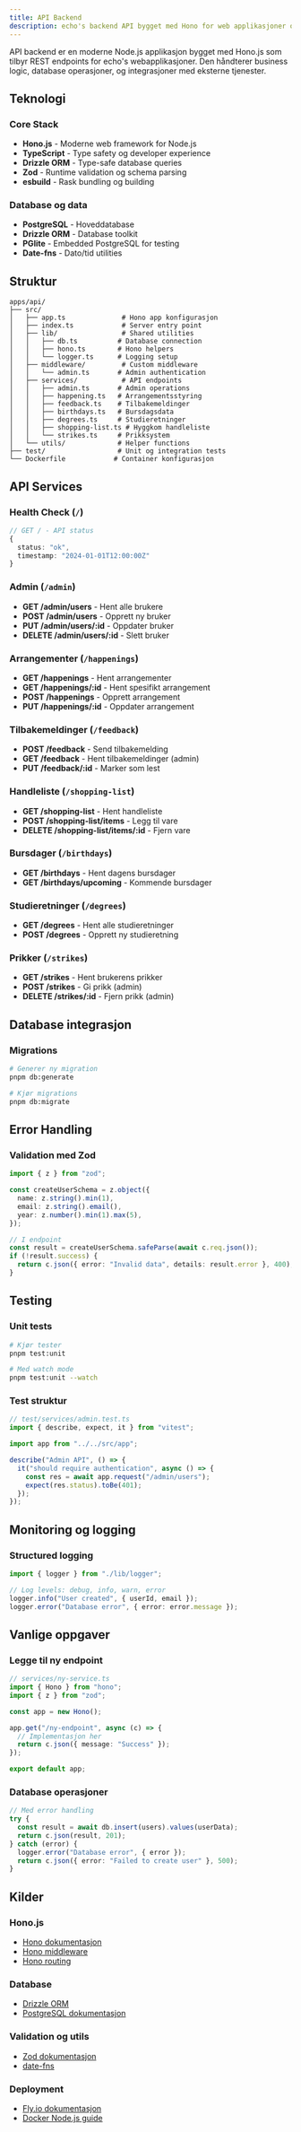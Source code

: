 ```yaml
---
title: API Backend
description: echo's backend API bygget med Hono for web applikasjoner og tjenester.
---
```


API backend er en moderne Node.js applikasjon bygget med Hono.js som tilbyr REST endpoints for echo's webapplikasjoner. Den håndterer business logic, database operasjoner, og integrasjoner med eksterne tjenester.

## Teknologi

### Core Stack

- **Hono.js** - Moderne web framework for Node.js
- **TypeScript** - Type safety og developer experience
- **Drizzle ORM** - Type-safe database queries
- **Zod** - Runtime validation og schema parsing
- **esbuild** - Rask bundling og building

### Database og data

- **PostgreSQL** - Hoveddatabase
- **Drizzle ORM** - Database toolkit
- **PGlite** - Embedded PostgreSQL for testing
- **Date-fns** - Dato/tid utilities

## Struktur

```
apps/api/
├── src/
│   ├── app.ts              # Hono app konfigurasjon
│   ├── index.ts            # Server entry point
│   ├── lib/                # Shared utilities
│   │   ├── db.ts          # Database connection
│   │   ├── hono.ts        # Hono helpers
│   │   └── logger.ts      # Logging setup
│   ├── middleware/         # Custom middleware
│   │   └── admin.ts       # Admin authentication
│   ├── services/           # API endpoints
│   │   ├── admin.ts       # Admin operations
│   │   ├── happening.ts   # Arrangementsstyring
│   │   ├── feedback.ts    # Tilbakemeldinger
│   │   ├── birthdays.ts   # Bursdagsdata
│   │   ├── degrees.ts     # Studieretninger
│   │   ├── shopping-list.ts # Hyggkom handleliste
│   │   └── strikes.ts     # Prikksystem
│   └── utils/             # Helper functions
├── test/                  # Unit og integration tests
└── Dockerfile            # Container konfigurasjon
```

## API Services

### Health Check (`/`)

```typescript
// GET / - API status
{
  status: "ok",
  timestamp: "2024-01-01T12:00:00Z"
}
```

### Admin (`/admin`)

- **GET /admin/users** - Hent alle brukere
- **POST /admin/users** - Opprett ny bruker
- **PUT /admin/users/:id** - Oppdater bruker
- **DELETE /admin/users/:id** - Slett bruker

### Arrangementer (`/happenings`)

- **GET /happenings** - Hent arrangementer
- **GET /happenings/:id** - Hent spesifikt arrangement
- **POST /happenings** - Opprett arrangement
- **PUT /happenings/:id** - Oppdater arrangement

### Tilbakemeldinger (`/feedback`)

- **POST /feedback** - Send tilbakemelding
- **GET /feedback** - Hent tilbakemeldinger (admin)
- **PUT /feedback/:id** - Marker som lest

### Handleliste (`/shopping-list`)

- **GET /shopping-list** - Hent handleliste
- **POST /shopping-list/items** - Legg til vare
- **DELETE /shopping-list/items/:id** - Fjern vare

### Bursdager (`/birthdays`)

- **GET /birthdays** - Hent dagens bursdager
- **GET /birthdays/upcoming** - Kommende bursdager

### Studieretninger (`/degrees`)

- **GET /degrees** - Hent alle studieretninger
- **POST /degrees** - Opprett ny studieretning

### Prikker (`/strikes`)

- **GET /strikes** - Hent brukerens prikker
- **POST /strikes** - Gi prikk (admin)
- **DELETE /strikes/:id** - Fjern prikk (admin)

## Database integrasjon

### Migrations

```bash
# Generer ny migration
pnpm db:generate

# Kjør migrations
pnpm db:migrate
```

## Error Handling

### Validation med Zod

```typescript
import { z } from "zod";

const createUserSchema = z.object({
  name: z.string().min(1),
  email: z.string().email(),
  year: z.number().min(1).max(5),
});

// I endpoint
const result = createUserSchema.safeParse(await c.req.json());
if (!result.success) {
  return c.json({ error: "Invalid data", details: result.error }, 400);
}
```

## Testing

### Unit tests

```bash
# Kjør tester
pnpm test:unit

# Med watch mode
pnpm test:unit --watch
```

### Test struktur

```typescript
// test/services/admin.test.ts
import { describe, expect, it } from "vitest";

import app from "../../src/app";

describe("Admin API", () => {
  it("should require authentication", async () => {
    const res = await app.request("/admin/users");
    expect(res.status).toBe(401);
  });
});
```

## Monitoring og logging

### Structured logging

```typescript
import { logger } from "./lib/logger";

// Log levels: debug, info, warn, error
logger.info("User created", { userId, email });
logger.error("Database error", { error: error.message });
```

## Vanlige oppgaver

### Legge til ny endpoint

```typescript
// services/ny-service.ts
import { Hono } from "hono";
import { z } from "zod";

const app = new Hono();

app.get("/ny-endpoint", async (c) => {
  // Implementasjon her
  return c.json({ message: "Success" });
});

export default app;
```

### Database operasjoner

```typescript
// Med error handling
try {
  const result = await db.insert(users).values(userData);
  return c.json(result, 201);
} catch (error) {
  logger.error("Database error", { error });
  return c.json({ error: "Failed to create user" }, 500);
}
```

## Kilder

### Hono.js

- [Hono dokumentasjon](https://hono.dev/)
- [Hono middleware](https://hono.dev/middleware/builtin/cors)
- [Hono routing](https://hono.dev/api/routing)

### Database

- [Drizzle ORM](https://orm.drizzle.team/)
- [PostgreSQL dokumentasjon](https://www.postgresql.org/docs/)

### Validation og utils

- [Zod dokumentasjon](https://zod.dev/)
- [date-fns](https://date-fns.org/)

### Deployment

- [Fly.io dokumentasjon](https://fly.io/docs/)
- [Docker Node.js guide](https://nodejs.org/en/docs/guides/nodejs-docker-webapp)
